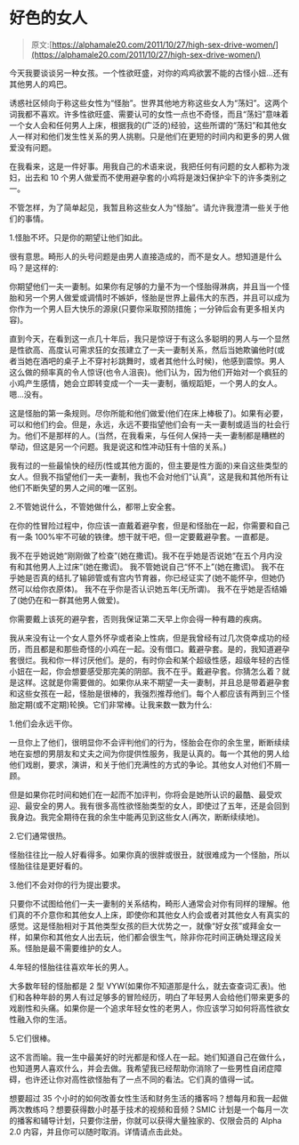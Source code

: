 # 好色的女人

> 原文:[https://alphamale20.com/2011/10/27/high-sex-drive-women/](https://alphamale20.com/2011/10/27/high-sex-drive-women/)

今天我要谈谈另一种女孩。一个性欲旺盛，对你的鸡鸡欲罢不能的古怪小妞...还有其他男人的鸡巴。

诱惑社区倾向于称这些女性为“怪胎”。世界其他地方称这些女人为“荡妇”。这两个词我都不喜欢。许多性欲旺盛、需要认可的女性一点也不奇怪，而且“荡妇”意味着一个女人会和任何男人上床，根据我的(广泛的)经验，这些所谓的“荡妇”和其他女人一样对和他们发生性关系的男人挑剔。只是他们在更短的时间内和更多的男人做爱没有问题。

在我看来，这是一件好事。用我自己的术语来说，我把任何有问题的女人都称为泼妇，出去和 10 个男人做爱而不使用避孕套的小鸡将是泼妇保护伞下的许多类别之一。

不管怎样，为了简单起见，我暂且称这些女人为“怪胎”。请允许我澄清一些关于他们的事情。

1.怪胎不坏。只是你的期望让他们如此。

很有意思。畸形人的头号问题是由男人直接造成的，而不是女人。想知道是什么吗？是这样的:

你期望他们一夫一妻制。如果你有足够的力量不为一个怪胎得淋病，并且当一个怪胎和另一个男人做爱或调情时不嫉妒，怪胎是世界上最伟大的东西，并且可以成为你作为一个男人巨大快乐的源泉(只要你采取预防措施；一分钟后会有更多相关内容)。

直到今天，在看到这一点几十年后，我只是惊讶于有这么多聪明的男人与一个显然是性欲高、高度认可需求狂的女孩建立了一夫一妻制关系，然后当她欺骗他时(或者当她在酒吧的桌子上不穿衬衫跳舞时，或者其他什么时候)，他感到震惊。男人这么做的频率真的令人惊讶(也令人沮丧)。他们认为，因为他们开始对一个疯狂的小鸡产生感情，她会立即转变成一个一夫一妻制，循规蹈矩，一个男人的女人。嗯...没有。

这是怪胎的第一条规则。尽你所能和他们做爱(他们在床上棒极了)。如果有必要，可以和他们约会。但是，永远，永远不要指望他们会有一夫一妻制或适当的社会行为。他们不是那样的人。(当然，在我看来，与任何人保持一夫一妻制都是糟糕的举动，但这是另一个问题。我是说这和性冲动狂有十倍的关系。)

我有过的一些最愉快的经历(性或其他方面的，但主要是性方面的)来自这些类型的女人。但我不指望他们一夫一妻制，我也不会对他们“认真”，这是我和其他所有让他们不断失望的男人之间的唯一区别。

2.不管她说什么，不管她做什么，都带上安全套。

在你的性冒险过程中，你应该一直戴着避孕套，但是和怪胎在一起，你需要和自己有一条 100%牢不可破的铁律。想干就干吧，但一定要戴避孕套。一直都是。

我不在乎她说她“刚刚做了检查”(她在撒谎)。我不在乎她是否说她“在五个月内没有和其他男人上过床”(她在撒谎)。
我不管她说自己“怀不上”(她在撒谎)。
我不在乎她是否真的结扎了输卵管或有宫内节育器，你已经证实了(她不能怀孕，但她仍然可以给你衣原体)。
我不在乎你是否认识她五年(无所谓)。
我不在乎她是否结婚了(她仍在和一群其他男人做爱)。

你需要戴上该死的避孕套，否则我保证第二天早上你会得一种有趣的疾病。

我从来没有让一个女人意外怀孕或者染上性病，但是我曾经有过几次侥幸成功的经历，而且都是和那些奇怪的小鸡在一起。没有借口。戴避孕套。是的，我知道避孕套很烂。我和你一样讨厌他们。是的，有时你会和某个超级性感，超级年轻的古怪小妞在一起，你会想要感受那完美的阴部。我不在乎。戴避孕套。你猜怎么着？就是这样。这就是你需要做的。如果你从来不期望一夫一妻制，并且总是带着避孕套和这些女孩在一起，怪胎是很棒的，我强烈推荐他们。每个人都应该有两到三个怪胎定期(或不定期)轮换。它们非常棒。让我来数一数为什么:

1.他们会永远干你。

一旦你上了他们，很明显你不会评判他们的行为，怪胎会在你的余生里，断断续续地在妄想的男朋友和丈夫之间为你提供性服务，我是认真的。每一个其他的男人给他们戏剧，要求，演讲，和关于他们充满性的方式的争论。其他女人对他们不屑一顾。

但是如果你花时间和她们在一起而不加评判，你将会是她所认识的最酷、最受欢迎、最安全的男人。我有很多高性欲怪胎类型的女人，即使过了五年，还是会回到我身边。我完全期待在我的余生中能再见到这些女人(再次，断断续续地)。

2.它们通常很热。

怪胎往往比一般人好看得多。如果你真的很胖或很丑，就很难成为一个怪胎，所以怪胎往往是更好看的。

3.他们不会对你的行为提出要求。

只要你不试图给他们一夫一妻制的关系结构，畸形人通常会对你有同样的理解。他们真的不介意你和其他女人上床，即使你和其他女人约会或者对其他女人有真实的感觉。这是怪胎相对于其他类型女孩的巨大优势之一，就像“好女孩”或拜金女一样，如果你和其他女人出去玩，他们都会很生气，除非你花时间正确处理这段关系。怪胎是最不需要维护的女人。

4.年轻的怪胎往往喜欢年长的男人。

大多数年轻的怪胎都是 2 型 VYW(如果你不知道那是什么，就去查查词汇表)。他们和各种年龄的男人有过足够多的冒险经历，明白了年轻男人会给他们带来更多的戏剧性和头痛。如果你是一个追求年轻女性的老男人，你应该学习如何将高性欲女性融入你的生活。

5.它们很棒。

这不言而喻。我一生中最美好的时光都是和怪人在一起。她们知道自己在做什么，也知道男人喜欢什么，并会去做。我希望我已经帮助你消除了一些男性自闭症障碍，也许还让你对高性欲怪胎有了一点不同的看法。它们真的值得一试。

想要超过 35 个小时的如何改善女性生活和财务生活的播客吗？想每月和我一起做两次教练吗？想要获得数小时基于技术的视频和音频？SMIC 计划是一个每月一次的播客和辅导计划，只要你注册，你就可以获得大量独家的、仅限会员的 Alpha 2.0 内容，并且你可以随时取消。详情请点击此处。